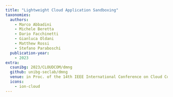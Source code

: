 ```yaml
---
title: "Lightweight Cloud Application Sandboxing"
taxonomies:
  authors:
    - Marco Abbadini
    - Michele Beretta
    - Dario Facchinetti
    - Gianluca Oldani
    - Matthew Rossi
    - Stefano Paraboschi
  publication-year:
    - 2023
extra:
  csunibg: 2023/CLOUDCOM/dmng
  github: unibg-seclab/dmng
  venue: in Proc. of the 14th IEEE International Conference on Cloud Computing Technology and Science (CLOUDCOM), Naples, Italy, December 4-6, 2023
  icons:
    - ion-cloud
---
```

